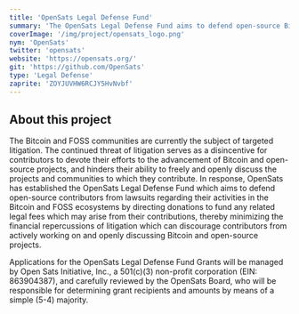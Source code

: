 ```yaml
---
title: 'OpenSats Legal Defense Fund'
summary: 'The OpenSats Legal Defense Fund aims to defend open-source Bitcoin contributors from lawsuits regarding their activities in the Bitcoin and FOSS ecosystems by directing donations to fund legal fees related to these contributions.'
coverImage: '/img/project/opensats_logo.png'
nym: 'OpenSats'
twitter: 'opensats'
website: 'https://opensats.org/'
git: 'https://github.com/OpenSats'
type: 'Legal Defense'
zaprite: 'ZOYJUVHW6RCJY5HvNvbf'
---
```


## About this project

The Bitcoin and FOSS communities are currently the subject of targeted litigation. The continued threat of litigation serves as a disincentive for contributors to devote their efforts to the advancement of Bitcoin and open-source projects, and hinders their ability to freely and openly discuss the projects and communities to which they contribute. In response, OpenSats has established the OpenSats Legal Defense Fund which aims to defend open-source contributors from lawsuits regarding their activities in the Bitcoin and FOSS ecosystems by directing donations to fund any related legal fees which may arise from their contributions, thereby minimizing the financial repercussions of litigation which can discourage contributors from actively working on and openly discussing Bitcoin and open-source projects.

Applications for the OpenSats Legal Defense Fund Grants will be managed by Open Sats Initiative, Inc., a 501(c)(3) non-profit corporation (EIN: 863904387), and carefully reviewed by the OpenSats Board, who will be responsible for determining grant recipients and amounts by means of a simple (5-4) majority.
